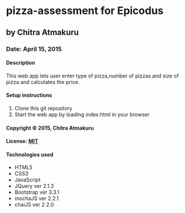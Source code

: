 # pizza-assessment for Epicodus
## by Chitra Atmakuru
### Date: April 15, 2015
#### Description
This web app lets user enter type of pizza,number of pizzas and size of pizza and calculates the price.

#### Setup instructions
1. Clone this git repository
2. Start the web app by loading index.html in your browser

#### Copyright © 2015, Chitra Atmakuru

#### License: [MIT](https://github.com/twbs/bootstrap/blob/master/LICENSE)

#### Technologies used
- HTML5
- CSS3
- JavaScript
- JQuery ver 2.1.3
- Bootstrap ver 3.3.1
- mochaJS ver 2.2.1
- chaiJS ver 2.2.0
